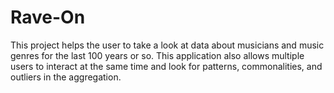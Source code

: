 # Rave-On
This project helps the user to take a look at data about musicians and music genres for the last 100 years or so. This application also allows multiple users to interact at the same time and look for patterns, commonalities, and outliers in the aggregation.
